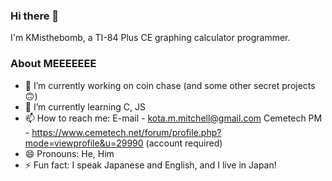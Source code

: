 ### Hi there 👋

I'm KMisthebomb, a TI-84 Plus CE graphing calculator programmer.

### About MEEEEEEE
- 🔭 I’m currently working on coin chase (and some other secret projects 🙃)
- 🌱 I’m currently learning C, JS
- 📫 How to reach me: E-mail - kota.m.mitchell@gmail.com Cemetech PM - https://www.cemetech.net/forum/profile.php?mode=viewprofile&u=29990 (account required)
- 😄 Pronouns: He, Him
- ⚡ Fun fact: I speak Japanese and English, and I live in Japan!
